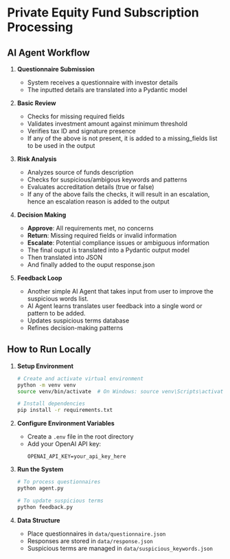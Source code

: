# **Private Equity** Fund Subscription Processing

## AI Agent Workflow 

1. **Questionnaire Submission**
   - System receives a questionnaire with investor details
   - The inputted details are translated into a Pydantic model
  
2. **Basic Review**
   - Checks for missing required fields
   - Validates investment amount against minimum threshold
   - Verifies tax ID and signature presence
   - If any of the above is not present, it is added to a missing_fields list to be used in the output
  
3. **Risk Analysis**
   - Analyzes source of funds description
   - Checks for suspicious/ambigous keywords and patterns
   - Evaluates accreditation details (true or false)
   - If any of the above fails the checks, it will result in an escalation, hence an escalation reason is added to the output
  
4. **Decision Making**
   - **Approve**: All requirements met, no concerns
   - **Return**: Missing required fields or invalid information
   - **Escalate**: Potential compliance issues or ambiguous information
   - The final ouput is translated into a Pydantic output model
   - Then translated into JSON
   - And finally added to the ouput response.json
  
5. **Feedback Loop**
   - Another simple AI Agent that takes input from user to improve the suspicious words list.
   - AI Agent learns translates user feedback into a single word or pattern to be added.
   - Updates suspicious terms database
   - Refines decision-making patterns


## How to Run Locally

1. **Setup Environment**
   ```bash
   # Create and activate virtual environment
   python -m venv venv
   source venv/bin/activate  # On Windows: source venv\Scripts\activate

   # Install dependencies
   pip install -r requirements.txt
   ```

2. **Configure Environment Variables**
   - Create a `.env` file in the root directory
   - Add your OpenAI API key:
     ```
     OPENAI_API_KEY=your_api_key_here
     ```

3. **Run the System**
   ```bash
   # To process questionnaires
   python agent.py

   # To update suspicious terms
   python feedback.py
   ```

4. **Data Structure**
   - Place questionnaires in `data/questionnaire.json`
   - Responses are stored in `data/response.json`
   - Suspicious terms are managed in `data/suspicious_keywords.json`  
